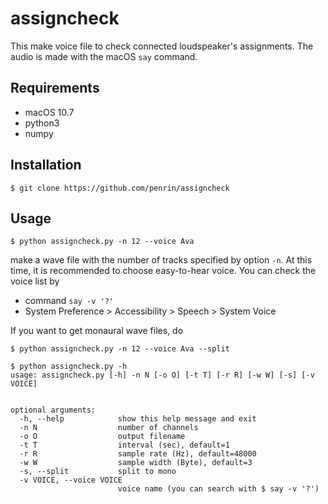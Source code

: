 assigncheck
===========

This make voice file to check connected loudspeaker's assignments.
The audio is made with the macOS `say` command.


Requirements
------------

* macOS 10.7
* python3
* numpy


Installation
------------

```
$ git clone https://github.com/penrin/assigncheck
```

Usage
-----
```
$ python assigncheck.py -n 12 --voice Ava
```
make a wave file with the number of tracks specified by option `-n`.
At this time, it is recommended to choose easy-to-hear voice.
You can check the voice list by

* command `say -v '?'`
* System Preference > Accessibility > Speech > System Voice


If you want to get monaural wave files, do

```
$ python assigncheck.py -n 12 --voice Ava --split
```



```
$ python assigncheck.py -h
usage: assigncheck.py [-h] -n N [-o O] [-t T] [-r R] [-w W] [-s] [-v VOICE]


optional arguments:
  -h, --help            show this help message and exit
  -n N                  number of channels
  -o O                  output filename
  -t T                  interval (sec), default=1
  -r R                  sample rate (Hz), default=48000
  -w W                  sample width (Byte), default=3
  -s, --split           split to mono
  -v VOICE, --voice VOICE
                        voice name (you can search with $ say -v '?')
```





